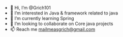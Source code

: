 - 👋 Hi, I’m @Grich101
- 👀 I’m interested in Java & framework related to java
- 🌱 I’m currently learning Spring 
- 💞️ I’m looking to collaborate on Core java projects
- 📫 Reach me mailmeasgrich@gmail.com

<!---
Grich101/Grich101 is a ✨ special ✨ repository because its `README.md` (this file) appears on your GitHub profile.
You can click the Preview link to take a look at your changes.
--->
